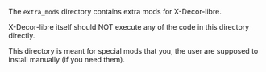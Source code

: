 The `extra_mods` directory contains extra mods for X-Decor-libre.

X-Decor-libre itself should NOT execute any of the code in this directory directly.

This directory is meant for special mods that you, the user
are supposed to install manually (if you need them).
